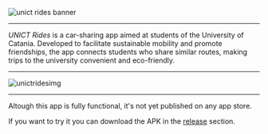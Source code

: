 ![unict rides banner](https://github.com/fabfic/UnictRides/assets/154684253/a8d26688-a427-49ea-a483-b2c06502b6ea)

---

*UNICT Rides* is a car-sharing app aimed at students of the University of Catania. Developed to facilitate sustainable mobility and promote friendships, the app connects students who share similar routes, making trips to the university convenient and eco-friendly.


---


![unictridesimg](https://github.com/fabfic/UnictRides/assets/154684253/641ed998-3ff8-4fe5-891d-e7e3c77d49bd)

---

Altough this app is fully functional, it's not yet published on any app store. 

If you want to try it you can download the APK in the [release](https://github.com/fabfic/UnictRides/releases) section. 
 
